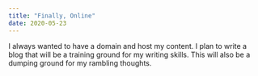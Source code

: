 ```yaml
---
title: "Finally, Online"
date: 2020-05-23
---
```

I always wanted to have a domain and host my content. I plan to write a blog that will be a training ground for my writing skills. This will also be a dumping ground for my rambling thoughts. 
